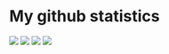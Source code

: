 # My github statistics
![](https://raw.githubusercontent.com/ravenmyrrdin/github-stats/master/generated/overview.svg#gh-dark-mode-only)
![](https://raw.githubusercontent.com/ravenmyrrdin/github-stats/master/generated/languages.svg#gh-dark-mode-only)
![](https://raw.githubusercontent.com/ravenmyrrdin/github-stats/master/generated/overview.svg#gh-light-mode-only)
![](https://raw.githubusercontent.com/ravenmyrrdin/github-stats/master/generated/languages.svg#gh-light-mode-only)

